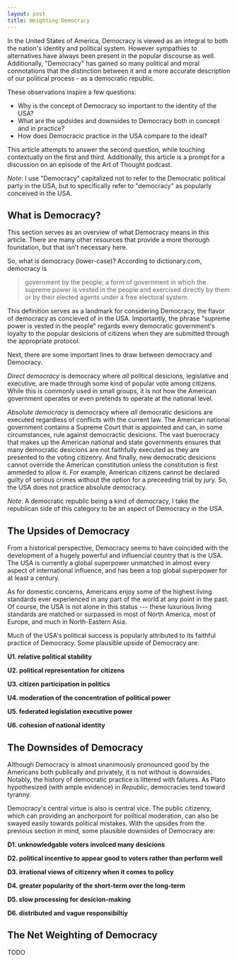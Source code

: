 ```yaml
---
layout: post
title: Weighting Democracy
---
```


In the United States of America, Democracy is viewed as an integral to both the nation's identity and political system. However sympathies to alternatives have always been present in the popular discourse as well. Additionally, "Democracy" has gained so many political and moral connotations that the distinction between it and a more accurate description of our political process - as a democratic republic.

These observations inspire a few questions:
- Why is the concept of Democracy so important to the identity of the USA?
- What are the updsides and downsides to Democracy both in concept and in practice?
- How does Democracic practice in the USA compare to the ideal?

This article attempts to answer the second question, while touching contextually on the first and third. Additionally, this article is a prompt for a discussion on an episode of the Art of Thought podcast.

_Note_: I use "Democracy" capitalized not to refer to the Democratic political party in the USA, but to specifically refer to "democracy" as popularly conceived in the USA.

## What is Democracy?

This section serves as an overview of what Democracy means in this article. There are many other resources that provide a more thorough foundation, but that isn't necessary here.

So, what is democracy (lower-case)? According to dictionary.com, democracy is

> government by the people; a form of government in which the supreme power is vested in the people and exercised directly by them or by their elected agents under a free electoral system.

This definition serves as a landmark for considering Democracy, the flavor of democracy as concieved of in the USA. Importantly, the phrase "supreme power is vested in the people" regards every democratic government's loyalty to the popular desicions of citizens when they are submitted through the appropriate protocol.

Next, there are some important lines to draw between democracy and Democracy.

_Direct democracy_ is democracy where _all_ political desicions, legislative and executive, are made through some kind of popular vote among citizens. While this is commonly used in small groups, it is not how the American government operates or even pretends to operate at the national level.

_Absolute democracy_ is democracy where _all_ democratic desicions are executed regardless of conflicts with the current law. The American national government contains a Supreme Court that is appointed and can, in some circumstances, rule against democractic desicions. The vast buerocracy that makes up the American national and state governments ensures that many democratic desicions are not faithfully executed as they are presented to the voting citizenry. And finally, new democratic desicions cannot override the American constitution unless the constitution is first ammeded to allow it. For example, American citizens cannot be declared guilty of serious crimes without the option for a preceeding trial by jury. So, the USA does not practice absolute democracy.

_Note_: A democratic republic being a kind of democracy, I take the republican side of this category to be an aspect of Democracy in the USA.

## The Upsides of Democracy

From a historical perspective, Democracy seems to have coincided with the development of a hugely powerful and influencial country that is the USA. The USA is currently a global superpower unmatched in almost every aspect of international influence, and has been a top global superpower for at least a century.

As for domestic concerns, Americans enjoy some of the highest living standards ever experienced in any part of the world at any point in the past. Of course, the USA is not alone in this status --- these luxurious living standards are matched or surpassed in most of North America, most of Europe, and much in North-Eastern Asia.

Much of the USA's political success is popularly attributed to its faithful practice of Democracy. Some plausible upside of Democracy are:

**U1. relative political stability**

**U2. political representation for citizens**

**U3. citizen participation in politics**

**U4. moderation of the concentration of political power**

**U5. federated legislation executive power**

**U6. cohesion of national identity**

## The Downsides of Democracy

Although Democracy is almost unanimously pronounced good by the Americans both publically and privately, it is not without is downsides. Notably, the history of democratic practice is littered with failures. As Plato hypothesized (with ample evidence) in _Republic_, democracies tend toward tyranny.

Democracy's central virtue is also is central vice. The public citizenry, which can providing an anchorpoint for political moderation, can also be swayed easily towards political mistakes. With the upsides from the previous section in mind, some plausible downsides of Democracy are:

**D1. unknowledgable voters involced many desicions**

**D2. political incentive to appear good to voters rather than perform well**

**D3. irrational views of citizenry when it comes to policy**

**D4. greater popularity of the short-term over the long-term**

**D5. slow processing for desicion-making**

**D6. distributed and vague responsibiltiy**

## The Net Weighting of Democracy

TODO